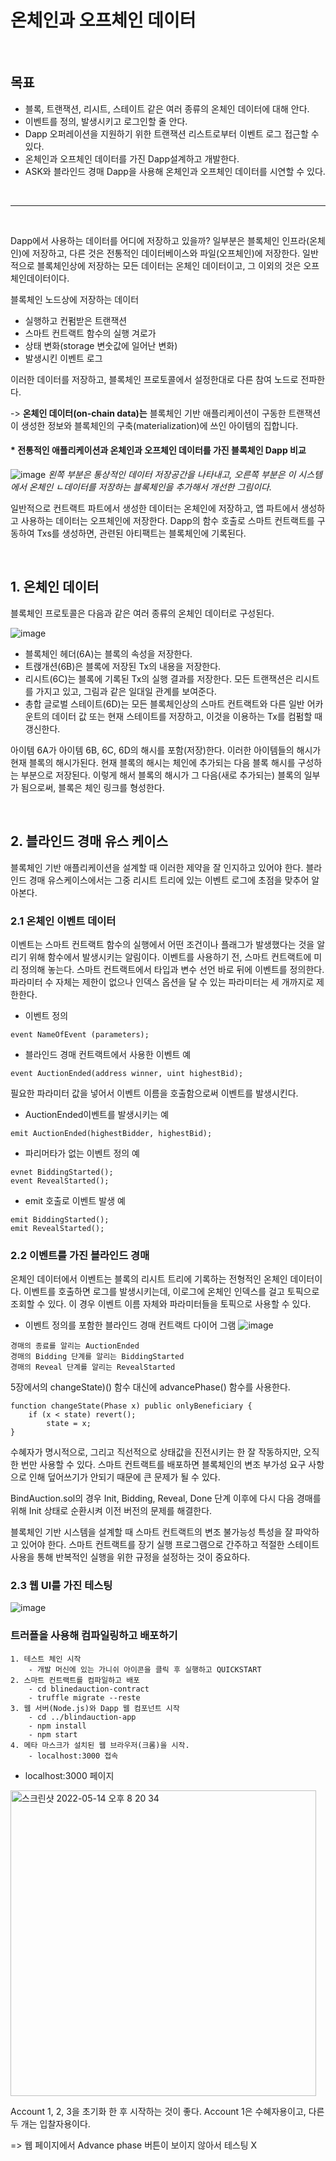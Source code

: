 # 온체인과 오프체인 데이터

</br>

## 목표
- 블록, 트랜잭션, 리시트, 스테이트 같은 여러 종류의 온체인 데이터에 대해 안다.
- 이벤트를 정의, 발생시키고 로그인할 줄 안다.
- Dapp 오퍼레이션을 지원하기 위한 트랜잭션 리스트로부터 이벤트 로그 접근할 수 있다.
- 온체인과 오프체인 데이터를 가진 Dapp설계하고 개발한다.
- ASK와 블라인드 경매 Dapp을 사용해 온체인과 오프체인 데이터를 시연할 수 있다.

</br>

---

</br>

Dapp에서 사용하는 데이터를 어디에 저장하고 있을까? 일부분은 블록체인 인프라(온체인)에 저장하고, 다른 것은 전통적인 데이터베이스와 파일(오프체인)에 저장한다. 일반적으로 블록체인상에 저장하는 모든 데이터는 온체인 데이터이고, 그 이외의 것은 오프체인데이터이다. 

블록체인 노드상에 저장하는 데이터
- 실행하고 컨펌받은 트랜잭션
- 스마트 컨트랙트 함수의 실행 겨로가
- 상태 변화(storage 변숫값에 일어난 변화)
- 발생시킨 이벤트 로그

이러한 데이터를 저장하고, 블록체인 프로토콜에서 설정한대로 다른 참여 노드로 전파한다.

-> <b>온체인 데이터(on-chain data)는</b> 블록체인 기반 애플리케이션이 구동한 트랜잭션이 생성한 정보와 블록체인의 구축(materialization)에 쓰인 아이템의 집합니다.

#### * 전통적인 애플리케이션과 온체인과 오프체인 데이터를 가진 블록체인 Dapp 비교

![image](https://user-images.githubusercontent.com/68188768/168093038-9fa36b6d-1030-4056-b609-9f8684b4c74b.png)
*왼쪽 부분은 통상적인 데이터 저장공간을 나타내고, 오른쪽 부분은 이 시스템에서 온체인 ㄴ데이터를 저장하는 블록체인을 추가해서 개선한 그림이다.*

일반적으로 컨트랙트 파트에서 생성한 데이터는 온체인에 저장하고, 앱 파트에서 생성하고 사용하는 데이터는 오프체인에 저장한다. Dapp의 함수 호출로 스마트 컨트랙트를 구동하여 Txs를 생성하면, 관련된 아티팩트는 블록체인에 기록된다.

</br>

## 1. 온체인 데이터

블록체인 프로토콜은 다음과 같은 여러 종류의 온체인 데이터로 구성된다.

![image](https://user-images.githubusercontent.com/68188768/168095834-f9e78356-bf4f-4755-97e5-15e920636603.png)

- 블록체인 헤더(6A)는 블록의 속성을 저장한다.
- 트랝개션(6B)은 블록에 저장된 Tx의 내용을 저장한다.
- 리시트(6C)는 블록에 기록된 Tx의 실행 결과를 저장한다. 모든 트랜잭션은 리시트를 가지고 있고, 그림과 같은 일대일 관계를 보여준다.
- 총합 글로벌 스테이트(6D)는 모든 블록체인상의 스마트 컨트랙트와 다른 일반 어카운트의 데이터 값 또는 현재 스테이트를 저장하고, 이것을 이용하는 Tx를 컴펌할 때 갱신한다.

아이템 6A가 아이템 6B, 6C, 6D의 해시를 포함(저장)한다. 이러한 아이템들의 해시가 현재 블록의 해시가된다. 현재 블록의 해시는 체인에 추가되는 다음 블록 해시를 구성하는 부분으로 저장된다. 이렇게 해서 블록의 해시가 그 다음(새로 추가되는) 블록의 일부가 됨으로써, 블록은 체인 링크를 형성한다.

</br>

## 2. 블라인드 경매 유스 케이스

블록체인 기반 애플리케이션을 설계할 때 이러한 제약을 잘 인지하고 있어야 한다. 블라인드 경매 유스케이스에서는 그중 리시트 트리에 있는 이벤트 로그에 초점을 맞추어 알아본다.

### 2.1 온체인 이벤트 데이터

이벤트는 스마트 컨트랙트 함수의 실행에서 어떤 조건이나 플래그가 발생했다는 것을 알리기 위해 함수에서 발생시키는 알림이다. 이벤트를 사용하기 전, 스마트 컨트랙트에 미리 정의해 놓는다. 스마트 컨트랙트에서 타입과 변수 선언 바로 뒤에 이벤트를 정의한다. 파라미터 수 자체는 제한이 없으나 인덱스 옵션을 달 수 있는 파라미터는 세 개까지로 제한한다.
- 이벤트 정의
~~~
event NameOfEvent (parameters);
~~~

- 블라인드 경매 컨트랙트에서 사용한 이벤트 예

~~~
event AuctionEnded(address winner, uint highestBid);
~~~

필요한 파라미터 값을 넣어서 이벤트 이름을 호출함으로써 이벤트를 발생시킨다. 
- AuctionEnded이벤트를 발생시키는 예

~~~
emit AuctionEnded(highestBidder, highestBid);
~~~

- 파리머타가 없는 이벤트 정의 예
~~~
evnet BiddingStarted();
event RevealStarted();
~~~

- emit 호출로 이벤트 발생 예
~~~
emit BiddingStarted();
emit RevealStarted();
~~~

### 2.2 이벤트를 가진 블라인드 경매

온체인 데이터에서 이벤트는 블록의 리시트 트리에 기록하는 전형적인 온체인 데이터이다. 이벤트를 호출하면 로그를 발생시키는데, 이로그에 온체인 인덱스를 걸고 토픽으로 조회할 수 있다. 이 경우 이벤트 이름 자체와 파라미터들을 토픽으로 사용할 수 있다. 

- 이벤트 정의를 포함한 블라인드 경매 컨트랙트 다이어 그램
![image](https://user-images.githubusercontent.com/68188768/168420187-e867f2c2-8f90-4a9c-baee-6a6de8e49803.png)

~~~
경매의 종료를 알리는 AuctionEnded
경매의 Bidding 단계를 알리는 BiddingStarted
경매의 Reveal 단계를 알리는 RevealStarted
~~~

5장에서의 changeState)() 함수 대신에 advancePhase() 함수를 사용한다.
~~~
function changeState(Phase x) public onlyBeneficiary {
    if (x < state) revert();
        state = x;
}
~~~
수혜자가 명시적으로, 그리고 직선적으로 상태값을 진전시키는 한 잘 작동하지만, 오직 한 번만 사용할 수 있다. 스마트 컨트랙트를 배포하면 블록체인의 변조 부가성 요구 사항으로 인해 덮어쓰기가 안되기 때문에 큰 문제가 될 수 있다.


BindAuction.sol의 경우 Init, Bidding, Reveal, Done 단계 이후에 다시 다음 경매를 위해 Init 상태로 순환시켜 이전 버전의 문제를 해결한다.

블록체인 기반 시스템을 설계할 때 스마트 컨트랙트의 변조 불가능성 특성을 잘 파악하고 있어야 한다. 스마트 컨트랙트를 장기 실행 프로그램으로 간주하고 적절한 스테이트 사용을 통해 반복적인 실행을 위한 규정을 설정하는 것이 중요하다.


### 2.3 웹 UI를 가진 테스팅

![image](https://user-images.githubusercontent.com/68188768/168421795-c454111e-e3cc-433b-96b3-224ed272b4fb.png)

### 트러플을 사용해 컴파일링하고 배포하기

~~~
1. 테스트 체인 시작
    - 개발 머신에 있는 가니쉬 아이콘을 클릭 후 실행하고 QUICKSTART  
2. 스마트 컨트랙트를 컴파일하고 배포
    - cd blinedauction-contract
    - truffle migrate --reste
3. 웹 서버(Node.js)와 Dapp 웹 컴포넌트 시작
    - cd ../blindauction-app
    - npm install
    - npm start
4. 메타 마스크가 설치된 웹 브라우저(크롬)을 시작.
    - localhost:3000 접속
~~~

- localhost:3000 페이지
<img width="489" alt="스크린샷 2022-05-14 오후 8 20 34" src="https://user-images.githubusercontent.com/68188768/168423522-b0c94dd8-09a1-4219-ad79-e08a6f917426.png">

Account 1, 2, 3을 초기화 한 후 시작하는 것이 좋다. Account 1은 수혜자용이고, 다른 두 개는 입찰자용이다.

=> 웹 페이지에서 Advance phase 버튼이 보이지 않아서 테스팅 X

